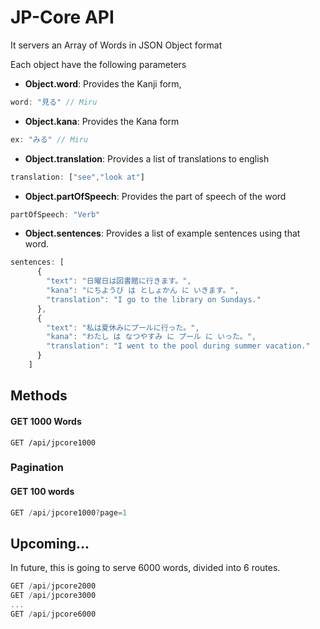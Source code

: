 # JP-Core API

It servers an Array of Words in JSON Object format

Each object have the following parameters


- **Object.word**: Provides the Kanji form, 
```js
word: "見る" // Miru 
```
- **Object.kana**: Provides the Kana form
```js
ex: "みる" // Miru
```

- **Object.translation**: Provides a list of translations to english
```js
translation: ["see","look at"]
```
- **Object.partOfSpeech**: Provides the part of speech of the word
```js
partOfSpeech: "Verb"
```

- **Object.sentences**: Provides a list of example sentences using that word.
```js
sentences: [
      {
        "text": "日曜日は図書館に行きます。",
        "kana": "にちようび は としょかん に いきます。",
        "translation": "I go to the library on Sundays."
      },
      {
        "text": "私は夏休みにプールに行った。",
        "kana": "わたし は なつやすみ に プール に いった。",
        "translation": "I went to the pool during summer vacation."
      }
    ]
```


## Methods

#### GET 1000 Words
```JS
GET /api/jpcore1000
```

### Pagination

#### GET 100 words
```js
GET /api/jpcore1000?page=1
```


## Upcoming...


In future, this is going to serve 6000 words, divided into 6 routes.


```js
GET /api/jpcore2000
GET /api/jpcore3000
...
GET /api/jpcore6000
```
